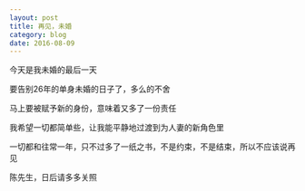 ```yaml
---
layout: post
title: 再见，未婚
category: blog
date: 2016-08-09
---
```


今天是我未婚的最后一天

要告别26年的单身未婚的日子了，多么的不舍

马上要被赋予新的身份，意味着又多了一份责任

我希望一切都简单些，让我能平静地过渡到为人妻的新角色里

一切都和往常一年，只不过多了一纸之书，不是约束，不是结束，所以不应该说再见

陈先生，日后请多多关照

